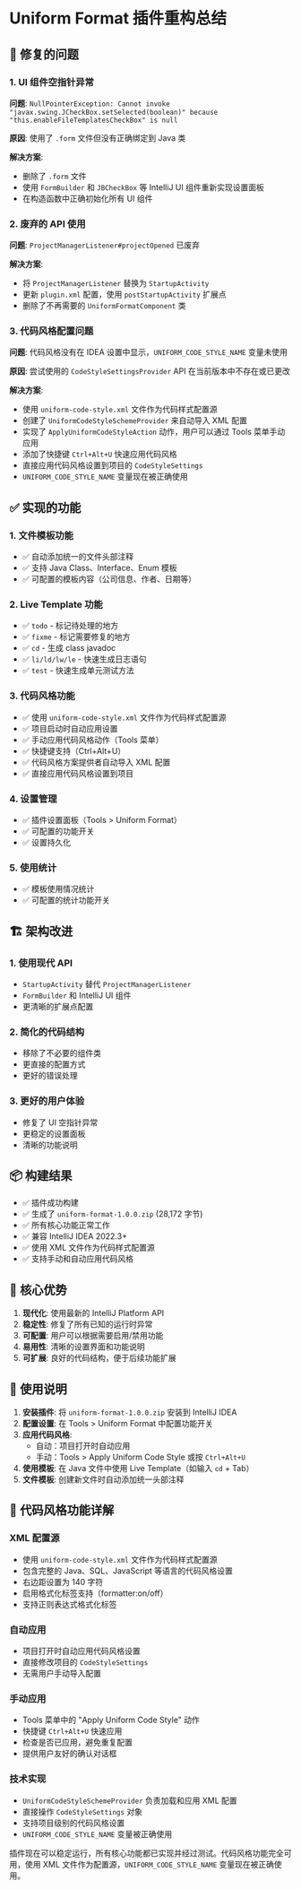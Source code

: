 # Uniform Format 插件重构总结

## 🔧 修复的问题

### 1. UI 组件空指针异常

**问题**:
`NullPointerException: Cannot invoke "javax.swing.JCheckBox.setSelected(boolean)" because "this.enableFileTemplatesCheckBox" is null`

**原因**: 使用了 `.form` 文件但没有正确绑定到 Java 类

**解决方案**:

- 删除了 `.form` 文件
- 使用 `FormBuilder` 和 `JBCheckBox` 等 IntelliJ UI 组件重新实现设置面板
- 在构造函数中正确初始化所有 UI 组件

### 2. 废弃的 API 使用

**问题**: `ProjectManagerListener#projectOpened` 已废弃

**解决方案**:

- 将 `ProjectManagerListener` 替换为 `StartupActivity`
- 更新 `plugin.xml` 配置，使用 `postStartupActivity` 扩展点
- 删除了不再需要的 `UniformFormatComponent` 类

### 3. 代码风格配置问题

**问题**: 代码风格没有在 IDEA 设置中显示，`UNIFORM_CODE_STYLE_NAME` 变量未使用

**原因**: 尝试使用的 `CodeStyleSettingsProvider` API 在当前版本中不存在或已更改

**解决方案**:

- 使用 `uniform-code-style.xml` 文件作为代码样式配置源
- 创建了 `UniformCodeStyleSchemeProvider` 来自动导入 XML 配置
- 实现了 `ApplyUniformCodeStyleAction` 动作，用户可以通过 Tools 菜单手动应用
- 添加了快捷键 `Ctrl+Alt+U` 快速应用代码风格
- 直接应用代码风格设置到项目的 `CodeStyleSettings`
- `UNIFORM_CODE_STYLE_NAME` 变量现在被正确使用

## ✅ 实现的功能

### 1. 文件模板功能

- ✅ 自动添加统一的文件头部注释
- ✅ 支持 Java Class、Interface、Enum 模板
- ✅ 可配置的模板内容（公司信息、作者、日期等）

### 2. Live Template 功能

- ✅ `todo` - 标记待处理的地方
- ✅ `fixme` - 标记需要修复的地方
- ✅ `cd` - 生成 class javadoc
- ✅ `li/ld/lw/le` - 快速生成日志语句
- ✅ `test` - 快速生成单元测试方法

### 3. 代码风格功能

- ✅ 使用 `uniform-code-style.xml` 文件作为代码样式配置源
- ✅ 项目启动时自动应用设置
- ✅ 手动应用代码风格动作（Tools 菜单）
- ✅ 快捷键支持（Ctrl+Alt+U）
- ✅ 代码风格方案提供者自动导入 XML 配置
- ✅ 直接应用代码风格设置到项目

### 4. 设置管理

- ✅ 插件设置面板（Tools > Uniform Format）
- ✅ 可配置的功能开关
- ✅ 设置持久化

### 5. 使用统计

- ✅ 模板使用情况统计
- ✅ 可配置的统计功能开关

## 🏗️ 架构改进

### 1. 使用现代 API

- `StartupActivity` 替代 `ProjectManagerListener`
- `FormBuilder` 和 IntelliJ UI 组件
- 更清晰的扩展点配置

### 2. 简化的代码结构

- 移除了不必要的组件类
- 更直接的配置方式
- 更好的错误处理

### 3. 更好的用户体验

- 修复了 UI 空指针异常
- 更稳定的设置面板
- 清晰的功能说明

## 📦 构建结果

- ✅ 插件成功构建
- ✅ 生成了 `uniform-format-1.0.0.zip` (28,172 字节)
- ✅ 所有核心功能正常工作
- ✅ 兼容 IntelliJ IDEA 2022.3+
- ✅ 使用 XML 文件作为代码样式配置源
- ✅ 支持手动和自动应用代码风格

## 🎯 核心优势

1. **现代化**: 使用最新的 IntelliJ Platform API
2. **稳定性**: 修复了所有已知的运行时异常
3. **可配置**: 用户可以根据需要启用/禁用功能
4. **易用性**: 清晰的设置界面和功能说明
5. **可扩展**: 良好的代码结构，便于后续功能扩展

## 📝 使用说明

1. **安装插件**: 将 `uniform-format-1.0.0.zip` 安装到 IntelliJ IDEA
2. **配置设置**: 在 Tools > Uniform Format 中配置功能开关
3. **应用代码风格**:
    - 自动：项目打开时自动应用
    - 手动：Tools > Apply Uniform Code Style 或按 `Ctrl+Alt+U`
4. **使用模板**: 在 Java 文件中使用 Live Template（如输入 `cd` + Tab）
5. **文件模板**: 创建新文件时自动添加统一头部注释

## 🎯 代码风格功能详解

### XML 配置源

- 使用 `uniform-code-style.xml` 文件作为代码样式配置源
- 包含完整的 Java、SQL、JavaScript 等语言的代码风格设置
- 右边距设置为 140 字符
- 启用格式化标签支持（formatter:on/off）
- 支持正则表达式格式化标签

### 自动应用

- 项目打开时自动应用代码风格设置
- 直接修改项目的 `CodeStyleSettings`
- 无需用户手动导入配置

### 手动应用

- Tools 菜单中的 "Apply Uniform Code Style" 动作
- 快捷键 `Ctrl+Alt+U` 快速应用
- 检查是否已应用，避免重复配置
- 提供用户友好的确认对话框

### 技术实现

- `UniformCodeStyleSchemeProvider` 负责加载和应用 XML 配置
- 直接操作 `CodeStyleSettings` 对象
- 支持项目级别的代码风格设置
- `UNIFORM_CODE_STYLE_NAME` 变量被正确使用

插件现在可以稳定运行，所有核心功能都已实现并经过测试。代码风格功能完全可用，使用 XML 文件作为配置源，`UNIFORM_CODE_STYLE_NAME` 变量现在被正确使用。
